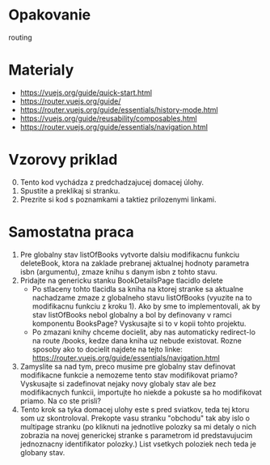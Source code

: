 # Opakovanie
routing

# Materialy
* https://vuejs.org/guide/quick-start.html
* https://router.vuejs.org/guide/
* https://router.vuejs.org/guide/essentials/history-mode.html
* https://vuejs.org/guide/reusability/composables.html
* https://router.vuejs.org/guide/essentials/navigation.html


# Vzorovy priklad
0. Tento kod vychádza z predchadzajucej domacej úlohy.
1. Spustite a preklikaj si stranku. 
2. Prezrite si kod s poznamkami a taktiez prilozenymi linkami.

# Samostatna praca
1. Pre globalny stav listOfBooks vytvorte dalsiu modifikacnu funkciu deleteBook, ktora na zaklade prebranej aktualnej hodnoty parametra isbn (argumentu), zmaze knihu s danym isbn z tohto stavu.
2. Pridajte na genericku stanku BookDetailsPage tlacidlo delete
    * Po stlaceny tohto tlacidla sa kniha na ktorej stranke sa aktualne nachadzame
    zmaze z globalneho stavu listOfBooks (vyuzite na to modifikacnu funkciu z kroku 1).
    Ako by sme to implementovali, ak by stav listOfBooks nebol globalny a bol by definovany v ramci komponentu BooksPage? Vyskusajte si to v kopii tohto projektu.
    * Po zmazani knihy chceme docielit, aby nas automaticky redirect-lo na route /books, kedze dana kniha uz nebude existovat. Rozne sposoby ako to docielit najdete na tejto linke: https://router.vuejs.org/guide/essentials/navigation.html
3. Zamyslite sa nad tym, preco musime pre globalny stav definovat modifikacne funkcie a nemozeme tento stav modifikovat priamo? Vyskusajte si zadefinovat nejaky novy globaly stav ale bez modifikacnych funkcii, importujte ho niekde a pokuste sa ho modifikovat priamo. Na co ste prisli?
4. Tento krok sa tyka domacej ulohy este s pred sviatkov, teda tej ktoru som uz skontroloval. Prekopte vasu stranku "obchodu" tak aby islo o multipage stranku (po kliknuti na jednotlive polozky sa mi detaly o nich zobrazia na novej generickej stranke s parametrom id predstavujucim jednoznacny identifikator polozky.) List vsetkych poloziek nech teda je globany stav.